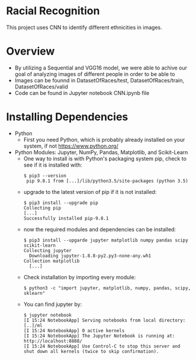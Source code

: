 # Racial Recognition
This project uses CNN to identify different ethnicities in images.
# Overview
-  By utilizing a Sequential and VGG16 model, we were able to achive our goal of analyzing images of different people in order to be able to 
-  Images can be founnd in  DatasetOfRaces/test, DatasetOfRaces/train, DatasetOfRaces/valid
- Code can be found in Jupyter notebook CNN.ipynb file

# Installing Dependencies
- Python
  - First you need Python, which is probably already installed on your system, if not https://www.python.org/
- Python Modules: Jupyter, NumPy, Pandas, Matplotlib, and Scikit-Learn
  - One way to install is with Python's packaging system pip, check to see if it is installed with:
     ```
     $ pip3 --version
      pip 9.8.1 from [...]/lib/python3.5/site-packages (python 3.5)
      ```
  - upgrade to the latest version of pip if it is not installed:
    ```
    $ pip3 install --upgrade pip
    Collecting pip
    [...]
    Successfully installed pip-9.8.1
    ```
  - now the required modules and dependencies can be installed:
    ```
    $ pip3 install --upgarde jupyter matplotlib numpy pandas scipy scikit-learn
    Collecting jupyter
      Downloading jupyter-1.8.8-py2.py3-none-any.wh1
    Collection matplotlib
      [...]
    ```
  - Check installation by importing every module:
    ```
    $ python3 -c "import jupyter, matplotlib, numpy, pandas, scipy, sklearn"
    ```
  - You can find jupyter by:
    ```
    $ jupyter notebook
    [I 15:24 NotebookApp] Serving notebooks from local directory: [..]/ml
    [I 15:24 NotebookApp] 0 active kernels
    [I 15:24 NotebookApp] The Jupyter Notebook is running at: http://localhost:8888/
    [I 15:24 NotebookApp] Use Control-C to stop this server and shut down all kernels (twice to skip confirmation).
